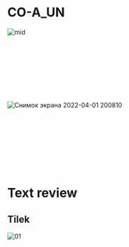 # CO-A_UN



![mid](https://user-images.githubusercontent.com/60467856/161280284-51ecf743-4375-4ad2-8ec5-efd715841ad1.gif)
<br>
<br>
<br>
<br>


<br/>
<br/>
<br/>
<br/>

![Снимок экрана 2022-04-01 200810](https://user-images.githubusercontent.com/60467856/161280846-016992b6-a7f7-41f4-888d-3909f535b9f6.png)
<br>
<br>
<br>
<br>

<br/>
<br/>
<br/>
<br/>

# Text review

## Tilek
![01](https://user-images.githubusercontent.com/60467856/161282808-29ad0bac-16a7-44c1-af95-9184ea598010.png)



